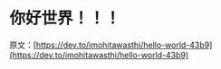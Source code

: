 # 你好世界！！！

原文：[https://dev.to/imohitawasthi/hello-world-43b9](https://dev.to/imohitawasthi/hello-world-43b9)
